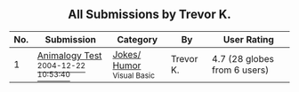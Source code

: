 ﻿<div align="center">

## All Submissions by Trevor K\.

</div>

No.  | Submission | Category | By   | User Rating
---- | ---------- | -------- | ---- | -----------
1 | [Animalogy Test<br /><sup>2004-12-22 10:53:40</sup>](https://github.com/Planet-Source-Code/trevor-k-animalogy-test__1-57858) | [Jokes/ Humor<br /><sup>Visual Basic</sup>](../ByCategory/jokes-humor__1-40.md) | Trevor K\. | 4.7 (28 globes from 6 users)
